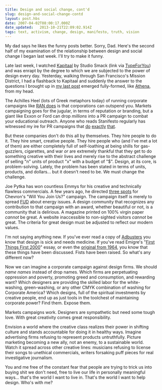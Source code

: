 ```yaml
---
title: Design and social change, cont'd
slug: design-and-social-change-contd
layout: post.hbs
date: 2007-04-02T08:00:17.000Z
date_updated:   2013-10-21T22:09:02.914Z
tags: text, activism, change, design, manifesto, truth, vision
---
```


My dad says he likes the funny posts better. Sorry, Dad. Here's the second half of my examination of the relationship between design and social change I began last week. I'll try to make it funny.<!--more-->

Late last week, I watched <a href="http://www.studiosmack.nl/kapitaal.htm" title="Kapitaal">Kapitaal</a> by Studio Smack (link via <a href="http://typeforyou.blogspot.com/2007/03/type-animation.html" title="TypeForYou.blogspot.com">TypeForYou</a>) and was enrapt by the degree to which we are subjected to the power of design every day. Yesterday, walking through San Francisco's Mission District, I had a flashback to Kapitaal and suddenly the answer to the questions I brought up in <a href="http://www.sunshocked.com/stanifesto/archives/design-and-social-change/" title="'Design and Social Change' on Stanifesto">my last post</a> emerged fully-formed, like <a href="http://en.wikipedia.org/wiki/Athena#Birth" title="Athena's birth on Wikipedia">Athena</a>, from my head.

The Achilles Heel (lots of Greek metaphors today) of running corporate campaigns like <a href="http://ran.org/who_we_are/" title="RAN: Who we are">RAN does</a> is that corporations can outspend you. Markets campaigning goes for the jugular, in terms of reputation or branding, but a giant like Exxon or Ford can drop <em>millions</em> into a PR campaign to combat your educational outreach. Anyone who reads Stanifesto regularly has witnessed my ire for PR campaigns that <a href="http://www.sunshocked.com/stanifesto/archives/fighting-dirty-over-network-neutrality/" title="'Fighting dirty over network neutrality' on Stanifsto">do</a> <a href="http://www.sunshocked.com/stanifesto/archives/exxon-hearts-youtube/" title="'Exxon hearts YouTube' on Stanifesto">exactly</a> <a href="http://www.sunshocked.com/stanifesto/archives/survival-bowl/" title="'Survival Bowl' on Stanifesto">that</a>.

But these companies don't do this all by themselves. They hire people to do it. They hire smart, creative people. They hire people who (and I've met a lot of them) are either completely full of self-loathing at being shills for gas-guzzlers, cigarettes, and war <em>or</em> are extremely thankful that they get to do something creative with their lives and merely rise to the abstract challenge of selling "n" units of product "x" with a budget of "$". Design, at its core, is problem-solving. Lately, the problem has been stated in terms of units, products, and dollars... but it doesn't need to be. We must change the challenge.

Joe Pytka has won countless Emmys for his creative and technically flawless commercials. A few years ago, he directed <a href="http://adweek.com/aw/creative/article_display.jsp?vnu_content_id=1001179490&imw=Y" title="Whimsy Defines Y&amp;R's Chevron Campaign">three spots</a> for Chevron's "Will You Join Us?" campaign. The campaign itself is merely to spread <a href="http://en.wikipedia.org/wiki/Fear%2C_uncertainty_and_doubt" title="FUD on Wikipedia">FUD</a> about energy issues. A design community that recognizes any contribution to that campaign with an award, whether beautiful or not, is a community that is delirious. A magazine printed on 100% virgin paper <em>cannot</em> be great. A website inaccessible to non-sighted visitors <em>cannot</em> be great. The criteria for great design must be adjusted to reflect our modern values.

I'm not saying anything new. If you've ever read a copy of <a href="https://secure.adbusters.org/orders/backissues/" title="One of these, maybe?">Adbusters</a> you know that design is sick and needs medicine. If you've read Emigre's "<a href="http://www.emigre.com/Editorial.php?sect=1&id=14" title="First Things First 2000">First Things First 2000</a>" essay, or even the <a href="http://www.xs4all.nl/~maxb/ftf1964.htm" title="The 1964 version on max bruinsma">original from 1964</a>, you know that these things have been discussed. Fists have been raised. So what's any different now?

Now we can imagine a corporate campaign against design firms. We should <em>name names</em> instead of drop names. Which firms are perpetuating oppression and poverty, promoting greed and consumption, and rewarding want? Which designers are providing the skilled labor for the white-washing, green-washing, or any other CMYK combination of washing for Corporate America? Which designs, full of the spiritual investments by creative people, end up as just tools in the toolchest of maintaining corporate power? Find them. Expose them.

Markets campaigns work. Designers are sympathetic but need some tough love. With great creativity comes great responsibility.

Envision a world where the creative class realizes their power in shifting culture and stands accountable for doing it in healthy ways. Imagine advertising firms refusing to represent products untruthfully. Picture marketing becoming a new ally, not an enemy, to a sustainable world. Watch it spread across other creative lines: musicians refusing to license their songs to unethical commercials, writers forsaking puff pieces for real investigative journalism.

You and me free of the constant fear that people are trying to trick us into buying shit we don't need, free to live our life in personally meaningful ways... that's the world I want to live in. That's the world I want to help design. Who's with me?
